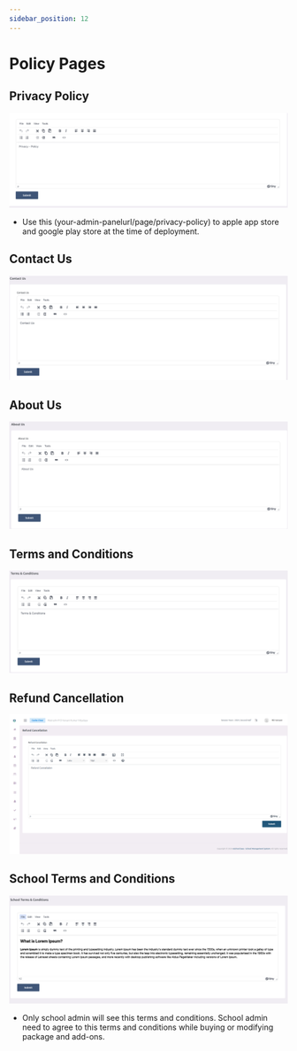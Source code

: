 ```yaml
---
sidebar_position: 12
---
```


# Policy Pages

## Privacy Policy

![e-School SaaS](../../static/images/superadmin/privacy-policy.png)

- Use this (your-admin-panelurl/page/privacy-policy) to apple app store and google play store at the time of deployment.

## Contact Us

![e-School SaaS](../../static/images/superadmin/contact-us.png)

## About Us

![e-School SaaS](../../static/images/superadmin/about-us.png)

## Terms and Conditions

![e-School SaaS](../../static/images/superadmin/terms-and-conditions.png)

## Refund Cancellation

![e-School SaaS](../../static/images/superadmin/refund-cancellation.png)

## School Terms and Conditions

![e-School SaaS](../../static/images/superadmin/school-terms-and-condition.png)

- Only school admin will see this terms and conditions. School admin need to agree to this terms and conditions while buying or modifying package and add-ons. 